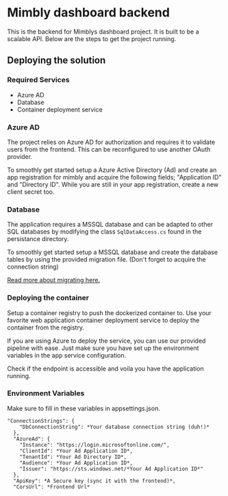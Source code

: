 # Mimbly dashboard backend

This is the backend for Mimblys dashboard project. It is built to be a scalable API.
Below are the steps to get the project running.

## Deploying the solution

### Required Services

-   Azure AD
-   Database
-   Container deployment service

### Azure AD

The project relies on Azure AD for authorization and requires it to validate users from the frontend. This can be reconfigured to use another OAuth provider.

To smoothly get started setup a Azure Active Directory (Ad) and create an app registration for mimbly and acquire the following fields; "Application ID" and "Directory ID". While you are still in your app registration, create a new client secret too.

### Database

The application requires a MSSQL database and can be adapted to other SQL databases by modifying the class `SqlDataAccess.cs` found in the persistance directory.

To smoothly get started setup a MSSQL database and create the database tables by using the provided migration file.
(Don't forget to acquire the connection string)

[Read more about migrating here.](https://learn.microsoft.com/en-us/ef/core/managing-schemas/migrations/?tabs=dotnet-core-cli)

### Deploying the container

Setup a container registry to push the dockerized container to. Use your favorite web application container deployment service to deploy the container from the registry.

If you are using Azure to deploy the service, you can use our provided pipeline with ease. Just make sure you have set up the environment variables in the app service configuration.

Check if the endpoint is accessible and voila you have the application running.

### Environment Variables

Make sure to fill in these variables in appsettings.json.

```
"ConnectionStrings": {
    "DbConnectionString": *Your database connection string (duh!)*
  },
  "AzureAd": {
    "Instance": "https://login.microsoftonline.com/",
    "ClientId": *Your Ad Application ID*,
    "TenantId": *Your Ad Directory ID*,
    "Audience": *Your Ad Application ID*,
    "Issuer": "https://sts.windows.net/*Your Ad Application ID*"
  },
  "ApiKey": *A Secure key (sync it with the frontend)*,
  "CorsUrl": *Frontend Url*
```
